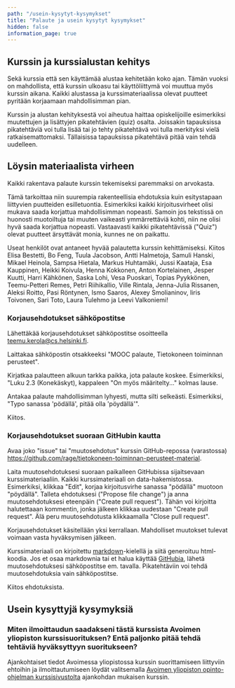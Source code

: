 ```yaml
---
path: "/usein-kysytyt-kysymykset"
title: "Palaute ja usein kysytyt kysymykset"
hidden: false
information_page: true
---
```


## Kurssin ja kurssialustan kehitys
Sekä kurssia että sen käyttämää alustaa kehitetään koko ajan. Tämän vuoksi on mahdollista, että kurssin ulkoasu tai käyttöliittymä voi muuttua myös kurssin aikana. Kaikki alustassa ja kurssimateriaalissa olevat puutteet pyritään korjaamaan mahdollisimman pian.

Kurssin ja alustan kehityksestä voi aiheutua haittaa opiskelijoille esimerkiksi muutettujen ja lisättyjen pikatehtävien (quiz) osalta. Joissakin tapauksissa pikatehtäviä voi tulla lisää tai jo tehty pikatehtävä voi tulla merkityksi vielä ratkaisemattomaksi. Tällaisissa tapauksissa pikatehtävä pitää vain tehdä uudelleen.

## Löysin materiaalista virheen
Kaikki rakentava palaute kurssin tekemiseksi paremmaksi on arvokasta. 

Tämä tarkoittaa niin suurempia rakenteellisia ehdotuksia kuin esitystapaan liittyvien puutteiden esilletuontia. Esimerkiksi kaikki kirjoitusvirheet olisi mukava saada korjattua mahdollisimman nopeasti. Samoin jos tekstissä on huonosti muotoiltuja tai muuten vaikeasti ymmärrettäviä kohti, niin ne olisi hyvä saada korjattua nopeasti. Vastaavasti kaikki pikatehtävissä ("Quiz") olevat puutteet ärsyttävät monia, kunnes ne on paikattu.

Useat henkilöt ovat antaneet hyvää palautetta kurssin kehittämiseksi. Kiitos Elisa Bestetti, Bo Feng, Tuula Jacobson, Antti Halmetoja, Samuli Hanski, Mikael Heinola, Sampsa Hietala, Markus Huhtamäki, Jussi Kaataja, Esa Kauppinen, Heikki Koivula, Henna Kokkonen, Anton Kortelainen, Jesper Kuutti, Harri Kähkönen, Saska Lohi, Vesa Puoskari, Topias Pyykkönen, Teemu-Petteri Remes, Petri Riihikallio, Ville Rintala, Jenna-Julia Rissanen, Aleksi Roitto, Pasi Röntynen, Ismo Saaros, Alexey Smolianinov, Iiris Toivonen, Sari Toto, Laura Tulehmo ja Leevi Valkoniemi!

### Korjausehdotukset sähköpostitse
Lähettäkää korjausehdotukset sähköpostitse osoitteella [teemu.kerola@cs.helsinki.fi](mailto:teemu.kerola@cs.helsinki.fi?subject=MOOC%20palaute,%20Tietokoneen%20toiminnan%20perusteet&body=Luku%20???%20tai%20Quiz%20???%20...).

Laittakaa sähköpostin otsakkeeksi "MOOC palaute, Tietokoneen toiminnan perusteet".

Kirjatkaa palautteen alkuun tarkka paikka, jota palaute koskee. Esimerkiksi, "Luku 2.3 (Konekäskyt), kappaleen "On myös määritelty..." kolmas lause.

Antakaa palaute mahdollisimman lyhyesti, mutta silti selkeästi. Esimerkiksi, "Typo sanassa 'pödällä', pitää olla 'pöydällä'".

Kiitos.

### Korjausehdotukset suoraan GitHubin kautta
Avaa joko "issue" tai "muutosehdotus" kurssin GitHub-repossa (varastossa)
https://github.com/rage/tietokoneen-toiminnan-perusteet-material.

Laita muutosehdotuksesi suoraan paikalleen GitHubissa sijaitsevaan kurssimateriaaliin. Kaikki kurssimateriaali on data-hakemistossa. Esimerkiksi, klikkaa "Edit", korjaa kirjoitusvirhe sanassa "pödällä" muotoon "pöydällä". Talleta ehdotuksesi ("Propose file change") ja anna muutosehdotuksesi eteenpäin ("Create pull request"). Tähän voi kirjoitta halutettaaan kommentin, jonka jälkeen klikkaa uudestaan "Create pull request". Älä peru muutosehdotusta klikkaamalla "Close pull request".

Korjausehdotukset käsitellään yksi kerrallaan. Mahdolliset muutokset tulevat voimaan vasta hyväksymisen jälkeen. 

Kurssimateriaali on kirjoitettu [markdown](https://en.wikipedia.org/wiki/Markdown)-kielellä ja siitä generoituu html-koodia. Jos et osaa markdownia tai et halua käyttää [GitHubia](https://en.wikipedia.org/wiki/GitHub), lähetä muutosehdotuksesi sähköpostitse em. tavalla. 
Pikatehtäviin voi tehdä muutosehdotuksia vain sähköpostitse.

Kiitos ehdotuksista.

## Usein kysyttyjä kysymyksiä

### Miten ilmoittaudun saadakseni tästä kurssista Avoimen yliopiston kurssisuorituksen? Entä paljonko pitää tehdä tehtäviä hyväksyttyyn suoritukseen?

Ajankohtaiset tiedot Avoimessa yliopistossa kurssin suorittamiseen liittyviin ehtoihin ja ilmoittautumiseen löydät valitsemalla [Avoimen yliopiston opinto-ohjelman kurssisivustolta](https://courses.helsinki.fi/fi/aytkt100051) ajankohdan mukaisen kurssin.

<!--
### Pikatehtävä 2.2.1 on huonosti määritelty. (12.9.2019)

Kyseinen pikatehtävä (ja muutama muukin) kärsivät alustassa olevasta puutteesta, minkä vuoksi osa tehtävänmäärittelystä ei tule näkyville. Itse kysymys jää puuttumaan. 

Tilanne korjataan pikapuoliin. Alustava korjaus on tehtävän määrittelyssä replikoida kysymys osa otsakkeeseen. 

Osa opiskelijoista on jo vastannut tehtävään (yleensä väärin) sen puutteellisessa esitysmuodossa. Tämän vuoksi on mahdollista, että alustan korjaamisen jälkeen tehtävän suoritustilastot nollataan, jotta kaiki voivat vastata siihen uudelleen.  
-->

<!--    kaikki kommentoitu pois 

<table-of-contents></table-of-contents>


### En voi aloittaa kurssia, koska en tiedä minne ilmoittautua

Kurssin aloittamiseen ei tarvitse ilmoittautumista. Älä ilmoittaudu minnekkään ellei kurssin sivu erikseen kehoita sinua tekemään niin. 

### Tarvitsenko MOOC-tunnuksen?

Kyllä. Sinulla pitää olla oma MOOC-tunnus, jossa järjestelmä pystyy pitämään kirjaa kurssilla edistymisestäsi.

### Milloin voin aloittaa aikatauluttoman kurssin?

_Kesken - ei vielä toteutettu._

Aikatauluton kurssi ...

### Työ- ja elinkeinotoimisto haluaa minulta selvityksen kurssista

Ohjaa TE-toimisto tälle sivulle:

Tietokoneen toiminnan perusteet on kaikille avoin ja ilmainen verkkokurssi. Kurssin käymistä voi verrata kirjan lainaamiseen kirjastosta. Kirjastosta lainattava kirja saattaa liittyä johonkin yliopisto-opintoihin liittyvään kurssiin. Aivan samalla tavalla kuin kirjastosta lainattava kirja, verkkokurssimme on luettavissa huvin ja itsensä sivistämisen vuoksi tai yliopisto-opintojen edistämiseksi.

Tietokoneen toiminnan perusteet on Helsingin yliopiston kurssin Tietokoneen toiminta (5 opintopistettä) kurssimateriaali. Kurssin suorittajat eivät kuitenkaan automaattisesti ole Helsingin yliopiston opiskelijoita, emmekä pakota ketään suorittamaan kurssia opintopisteisiin johtavassa muodossa. Kurssista voi kuitenkin halutessaan -- ja kurssin menestyksekkäästi suorittamalla -- saada opintopisteitä.

### Saan tukea Työ- ja elinkeinotoimistolta. Voinko silti tehdä kurssin?

Sovi asiasta etukäteen TE-toimistosi kanssa. TE-toimistot eivät valitettavasti käsittele kurssiimme liittyviä asioita yhdenmukaisesti. Jotkut ovat evänneet tukia jo kurssillemme osallistumisesta, vaikkei tavoitteena olisi opintopisteet tai opinnot. Toisaalta toiset TE-toimistot ovat suositelleet kurssia ja jopa ohjanneet ihmisiä kurssille ilman tukien epäämistä.

### Saako kursseista jonkinlaisen virallisen opintosuoritusotteen? Ja miten hyväksiluen sen oppilaitoksessani?

_Kesken - ei vielä toteutettu._

Kurssin päätteeksi voi osallistua Helsingin yliopiston Avoimen yliopiston tarjoamaan verkkotenttiin. Jos verkkotentin läpäisee hyväksytysti, Avoimelta yliopistolta saa virallisen kurssisuoritteen. Se kelpaavat todennäköisesti hyväksilukemista varten, mutta asia kannattaa varmistaa (mielellään etukäteen) oman oppilaitoksen opintovastaavalta.

### Miten vaihdan aikataululliselta kurssilta aikatauluttomaan?

_Kesken - ei vielä toteutettu._

### Tarvitsenko Helsingin yliopiston tunnukset?

_Kesken - ei vielä toteutettu._

kommentti loppuu  -->
